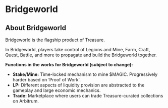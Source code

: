 # Bridgeworld

## About Bridgeworld

Bridgeworld is the flagship product of Treasure.

In Bridgeworld, players take control of Legions and Mine, Farm, Craft, Quest, Battle, and more to propagate and build the Bridgeworld together.

**Functions in the works for Bridgeworld (subject to change):**

* **Stake/Mine:** Time-locked mechanism to mine $MAGIC. Progressively harder based on ‘Proof of Work'.
* **LP:** Different aspects of liquidity provision are abstracted to the gameplay and large economic mechanics.
* **Trade:** Marketplace where users can trade Treasure-curated collections on Arbitrum.

